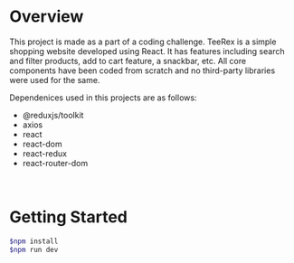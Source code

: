 # Overview

This project is made as a part of a coding challenge. TeeRex is a simple shopping website developed using React. It has features including search and filter products, add to cart feature, a snackbar, etc. All core components have been coded from scratch and no third-party libraries were used for the same.

Dependenices used in this projects are as follows:

- @reduxjs/toolkit
- axios
- react
- react-dom
- react-redux
- react-router-dom

<br/>

# Getting Started

```bash
$npm install
$npm run dev
```
